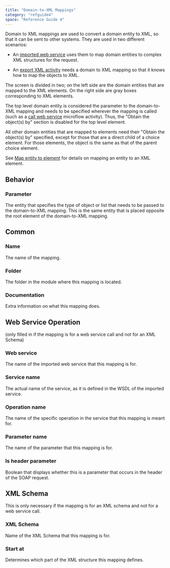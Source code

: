 ```yaml
---
title: "Domain-to-XML Mappings"
category: "refguide4"
space: "Reference Guide 4"
---
```

Domain to XML mappings are used to convert a domain entity to XML, so that it can be sent to other systems. They are used in two different scenarios:

*   An [imported web service](imported-web-service) uses them to map domain entities to complex XML structures for the request.

*   An [export XML activity](export-xml) needs a domain to XML mapping so that it knows how to map the objects to XML.

The screen is divided in two; on the left side are the domain entities that are mapped to the XML elements. On the right side are gray boxes corresponding to XML elements.

The top level domain entity is considered the parameter to the domain-to-XML mapping and needs to be specified wherever the mapping is called (such as a [call web service](call-web-service) microflow activity). Thus, the "Obtain the object(s) by" section is disabled for the top level element.

All other domain entities that are mapped to elements need their "Obtain the object(s) by" specified, except for those that are a direct child of a choice element. For those elements, the object is the same as that of the parent choice element.

See [Map entity to element](map-entity-to-element) for details on mapping an entity to an XML element.

## Behavior

### Parameter

The entity that specifies the type of object or list that needs to be passed to the domain-to-XML mapping. This is the same entity that is placed opposite the root element of the domain-to-XML mapping.

## Common

### Name

The name of the mapping.

### Folder

The folder in the module where this mapping is located.

### Documentation

Extra information on what this mapping does.

## Web Service Operation

(only filled in if the mapping is for a web service call and not for an XML Schema)

### Web service

The name of the imported web service that this mapping is for.

### Service name

The actual name of the service, as it is defined in the WSDL of the imported service.

### Operation name

The name of the specific operation in the service that this mapping is meant for.

### Parameter name

The name of the parameter that this mapping is for.

### Is header parameter

Boolean that displays whether this is a parameter that occurs in the header of the SOAP request.

## XML Schema

This is only necessary if the mapping is for an XML schema and not for a web service call.

### XML Schema

Name of the XML Schema that this mapping is for.

### Start at

Determines which part of the XML structure this mapping defines.

